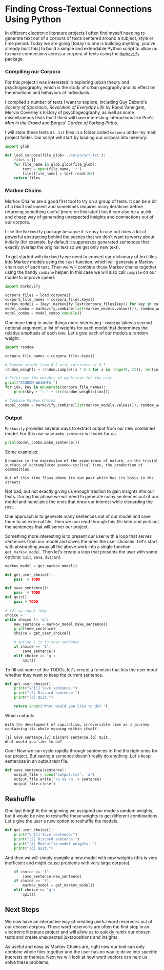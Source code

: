 ﻿# Finding Cross-Textual Connections Using Python

In different electronic literature projects I often find myself needing to generate text out of a corpora of texts centered around a subject, style or time period.  Today we are going [today no one is building anything, you've already built this] to build a simple and extendable Python script to allow us to make connections across a corpora of texts using the [`Markovify`](https://github.com/jsvine/markovify) package.

### Compiling our Corpora

For this project I was interested in exploring urban theory and psychogeography, which is the study of urban geography and its effect on the emotions and behaviors of individuals.

I compiled a number of texts I want to explore, including Guy Debord's *Society of Spectacle*, *Revolution of Everyday Life* by Raoul Vaneigem, Mervin Coverley's history of psychogeography, as well as some miscellaneous texts that I think will have interesting interactions like Poe's *Man in the Crowd* and Borges' *Garden of Forking Paths*.

I will store these texts as `.txt` files in a folder called `corpora` under my main project folder. Our script will start by loading our corpora into memory:
```py
import glob

def load_corpora(file_glob='./corpora/*.txt'):
    files = {}
    for file_name in glob.glob(file_glob):
	    text = open(file_name, 'r')
	    files[file_name] = text.read(100)
    return files
   ```

### Markov Chains
Markov Chains are a good first tool to try on a group of texts. It can be a bit of a blunt instrument and sometimes requires many iterations before returning something useful (more on this later!) but it can also be a quick and cheap way of generating unexpected insights and connections out of our corpora.

I like the `Markovify` package  because it is easy to use but does a lot of powerful abstracting behind the scenes that we don't want to worry about initially (for example, by default it suppresses generated sentences that exactly overlap the original text so we get only new text).

To get started with `Markovify` we need to convert our dictionary of text files into Markov models using the `Text` function, which will generate a Markov chain out of each text. Then we will combine these Markov chains together using the handy `combine` helper. In this case we will also call `compile` on our model to improve speed:

```py
import markovify

corpora_files = load_corpora()
corpora_file_names = corpora_files.keys()
markov_models = {key: markovify.Text(corpora_files[key]) for key in corpora_file_names}
model_combo = markovify.combine(list(markov_models.values()), random_weights)
model_combo = model_combo.compile()
```

One more thing to make things more interesting--`combine` takes a second optional argument, a list of weights for each model that determines the relative emphasis of each one. Let's give each of our models a random weight.
```py
import random

corpora_file_names = corpora_files.keys()

# Random weight from 0-2 with intervals of 0.1
random_weights = random.sample([x * 0.1 for x in range(0, 21)], len(corpora_file_names))

# Print out the weights of each text for the user
print("RANDOM WEIGHTS:")
for idx, key in enumerate(corpora_file_names):
    print(key + ": " + str(random_weights[idx]))

# Combine Markov Chains
model_combo = markovify.combine(list(markov_models.values()), random_weights)
```

### Output
`Markovify` provides several ways to extract output from our new combined
 model. For this use case `make_sentence` will work for us.

```py
print(model_combo.make_sentence())
```


Some examples:

    Urbanism is the expression of the experience of nature, on the trivial surface of contemplated pseudo-cyclical time, the production of commodities

    Out of this time flows above its own past which has its basis in the streets
Not bad, but not exactly giving us enough traction to gain insights into our texts. During this phase we will need to generate many sentences out of our model and hand-pick the ones that draw our interest while discarding the rest.

One approach is to generate many sentences out of our model and save them to an external file. Then we can read through this file later and pick out the sentences that will server our project.

Something more interesting is to present our user with a loop that serves sentences from our model and saves the ones the user chooses. Let's start with abstracting away all the above work into a single function `get_markov_model`. Then let's create a loop that presents the user with some options: `quit`, `save`, `discard`.
```py
markov_model = get_markov_model()

def get_user_choice():
    pass  # TODO

def save_sentence():
    pass  # TODO
def quit():
    pass # TODO

# set up input loop
choice = ''
while choice != 'q':
    new_sentence = markov_model.make_sentence()
    print(new_sentence)
    choice = get_user_choice()

    # option 1 is to save sentence
    if choice == '1':
	    save_sentence()
    elif choice == 'q':
	    quit()   
```

To fill out some of the TODOs, let's create a function that lets the user input whether they want to keep the current sentence.
```py
def get_user_choice():
    print("\n[1] Save sentence.")
    print("[2] Discard sentence.")
    print("[q] Quit.")

    return input("What would you like to do? ")
```
Which outputs:

    With the development of capitalism, irreversible time as a journey containing its whole meaning within itself.

    [1] Save sentence.[2] Discard sentence.[q] Quit.
    What would you like to do?
Cool! Now we can cycle rapidly through sentences to find the right ones for our project. But saving a sentence doesn't really do anything. Let's keep sentences in an output text file.

```py
def save_sentence(sentence):
    output_file = open('output.txt', 'a')
    output_file.write('\n %s \n' % sentence)
    output_file.close()
```

## Reshuffle
One last thing! At the beginning we assigned our models random weights, but it would be nice to reshuffle these weights to get different combinations. Let's give the user a new option to reshuffle the models.

```py
def get_user_choice():
    print("\n[1] Save sentence.")
    print("[2] Discard sentence.")
    print("[3] Reshuffle model weights. ")
    print("[q] Quit.")
```
And then we will simply compile a new model with new weights (this is very inefficient and might cause problems with very large corpora).

```py
	if choice == '1':
		save_sentence(new_sentence)
	if choice == '3':
		markov_model = get_markov_model()
	elif choice == 'q':
		quit()
```

## Next Steps
We now have an interactive way of creating useful word reservoirs out of our chosen corpora. These word reservoirs are often the first step in an electronic literature project and will allow us to quickly remix our chosen texts and create unexpected juxtapositions and insights.

As useful and easy as Markov Chains are, right now our tool can only combine whole files together and the user has no way to delve into specific interests or themes. Next we will look at how word vectors can help us solve these problems.

